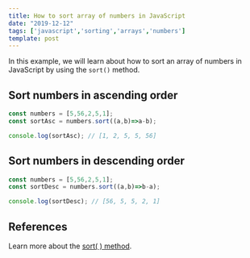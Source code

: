 ```yaml
---
title: How to sort array of numbers in JavaScript
date: "2019-12-12"
tags: ['javascript','sorting','arrays','numbers']
template: post
---
```


In this example, we will learn about how to sort an array of numbers in JavaScript by using the
`sort()` method.

## Sort numbers in ascending order

```js
const numbers = [5,56,2,5,1];
const sortAsc = numbers.sort((a,b)=>a-b);

console.log(sortAsc); // [1, 2, 5, 5, 56]
```

## Sort numbers in descending order

```js
const numbers = [5,56,2,5,1];
const sortDesc = numbers.sort((a,b)=>b-a);

console.log(sortDesc); // [56, 5, 5, 2, 1]
```

## References

Learn more about the [sort( ) method](https://developer.mozilla.org/en-US/docs/Web/JavaScript/Reference/Global_Objects/Array/sort).
